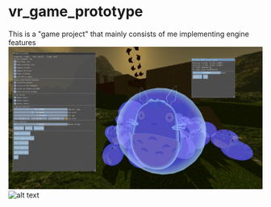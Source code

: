 # vr_game_prototype
This is a "game project" that mainly consists of me implementing engine features
![alt text](screen1.png "First screenshot")
![alt text](sunset.gif "The Sun Sets In The West")
